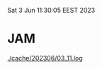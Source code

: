 Sat  3 Jun 11:30:05 EEST 2023
# JAM
<a href='./cache/202306/03_11.log'>./cache/202306/03_11.log</a>
